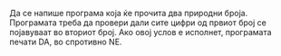 Да се напише програма која ќе прочита два природни броја. Програмата треба да провери дали сите цифри од првиот број се појавуваат во вториот број. Ако овој услов е исполнет, програмата печати DA, во спротивно NE.